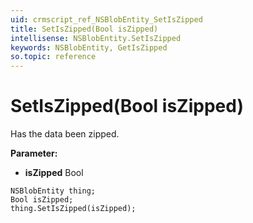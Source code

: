 ```yaml
---
uid: crmscript_ref_NSBlobEntity_SetIsZipped
title: SetIsZipped(Bool isZipped)
intellisense: NSBlobEntity.SetIsZipped
keywords: NSBlobEntity, GetIsZipped
so.topic: reference
---
```


# SetIsZipped(Bool isZipped)

Has the data been zipped.

**Parameter:** 
* **isZipped** Bool

```crmscript
NSBlobEntity thing;
Bool isZipped;
thing.SetIsZipped(isZipped);
```

